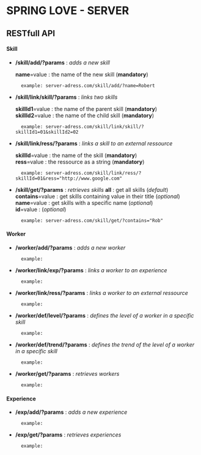 # SPRING LOVE - SERVER
## RESTfull API

#### Skill

* **/skill/add/?params** : *adds a new skill*
  
  **name**=value : the name of the new skill (**mandatory**)

        example: server-adress.com/skill/add/?name=Robert
  
* **/skill/link/skill/?params** : *links two skills*
  
  **skillId1**=value : the name of the parent skill (**mandatory**)</br>
  **skillId2**=value : the name of the child skill (**mandatory**)

        example: server-adress.com/skill/link/skill/?skillId1=01&skillId2=02

* **/skill/link/ress/?params** : *links a skill to an external ressource*
  
  **skillId**=value : the name of the skill (**mandatory**)</br>
  **ress**=value : the ressource as a string (**mandatory**)

        example: server-adress.com/skill/link/ress/?skillId=01&ress="http://www.google.com"

* **/skill/get/?params** : *retrieves skills*
  **all** : get all skills (*default*)</br>
  **contains**=value : get skills containing value in their title (*optional*)</br>
  **name**=value : get skills with a specific name (*optional*)</br>
  **id**=value : (*optional*)
  
        example: server-adress.com/skill/get/?contains="Rob"

#### Worker

* **/worker/add/?params** : *adds a new worker*

        example:
* **/worker/link/exp/?params** : *links a worker to an experience*

        example:
* **/worker/link/ress/?params** : *links a worker to an external ressource*

        example:
* **/worker/def/level/?params** : *defines the level of a worker in a specific skill*

        example:
* **/worker/def/trend/?params** : *defines the trend of the level of a worker in a specific skill*

        example:
* **/worker/get/?params** : *retrieves workers*

        example:
#### Experience

* **/exp/add/?params** : *adds a new experience*

        example:
* **/exp/get/?params** : *retrieves experiences*

        example:
